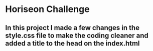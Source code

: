 # Horiseon Challenge

## In this project I made a few changes in the style.css file to make the coding cleaner and added a title to the head on the index.html 